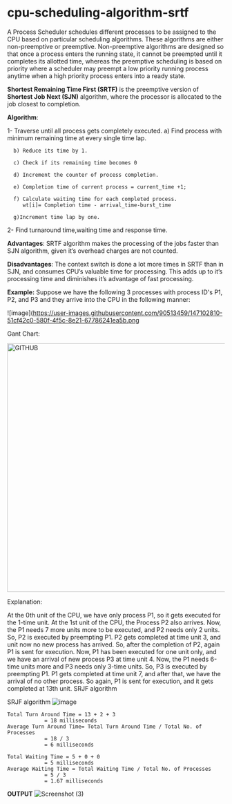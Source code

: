# cpu-scheduling-algorithm-srtf
A Process Scheduler schedules different processes to be assigned to the CPU based on particular scheduling algorithms. These algorithms are either non-preemptive or preemptive. Non-preemptive algorithms are designed so that once a process enters the running state, it cannot be preempted until it completes its allotted time, whereas the preemptive scheduling is based on priority where a scheduler may preempt a low priority running process anytime when a high priority process enters into a ready state.

**Shortest Remaining Time First (SRTF)** is the preemptive version of **Shortest Job Next (SJN)** algorithm, where the processor is allocated to the job closest to completion. 

**Algorithm**:

1- Traverse until all process gets completely executed.
      a) Find process with minimum remaining time at every single time lap.
   
      b) Reduce its time by 1.
   
      c) Check if its remaining time becomes 0 
   
      d) Increment the counter of process completion.
   
      e) Completion time of current process = current_time +1;
   
      f) Calculate waiting time for each completed process.
         wt[i]= Completion time - arrival_time-burst_time
   
      g)Increment time lap by one.
2- Find turnaround time,waiting time and response time.
   
**Advantages**: 
SRTF algorithm makes the processing of the jobs faster than SJN algorithm, given it’s overhead charges are not counted. 

**Disadvantages**: 
The context switch is done a lot more times in SRTF than in SJN, and consumes CPU’s valuable time for processing. This adds up to it’s processing time and diminishes it’s advantage of fast processing.

**Example:**
 Suppose we have the following 3 processes with process ID's P1, P2, and P3 and they arrive into the CPU in the following manner: 
 
![image](https://user-images.githubusercontent.com/90513459/147102810-51cf42c0-580f-4f5c-8e21-67786241ea5b.png

Gant Chart:

<img width="576" alt="GITHUB" src="https://user-images.githubusercontent.com/90513459/147107103-fd63a351-a999-4eec-9bab-540a2faababf.png">

Explanation:

At the 0th unit of the CPU, we have only process P1, so it gets executed for the 1-time unit.
At the 1st unit of the CPU, the Process P2 also arrives. Now, the P1 needs 7 more units more to be executed, and P2 needs only 2 units. So, P2 is executed by preempting P1.
P2 gets completed at time unit 3, and unit now no new process has arrived. So, after the completion of P2, again P1 is sent for execution.
Now, P1 has been executed for one unit only, and we have an arrival of new process P3 at time unit 4. Now, the P1 needs 6-time units more and P3 needs only 3-time units. So, P3 is executed by preempting P1.
P1 gets completed at time unit 7, and after that, we have the arrival of no other process. So again, P1 is sent for execution, and it gets completed at 13th unit.
SRJF algorithm

SRJF algorithm
![image](https://user-images.githubusercontent.com/90513459/147103796-b71e77c6-cbf8-481a-a794-cb1f7aad3ef2.png)


    Total Turn Around Time = 13 + 2 + 3
                = 18 milliseconds
    Average Turn Around Time= Total Turn Around Time / Total No. of Processes
                = 18 / 3
                = 6 milliseconds

    Total Waiting Time = 5 + 0 + 0
                = 5 milliseconds
    Average Waiting Time = Total Waiting Time / Total No. of Processes
                = 5 / 3
                = 1.67 milliseconds
                 
**OUTPUT**
![Screenshot (3)](https://user-images.githubusercontent.com/90513459/147379166-e991dbad-33d8-4539-a4f8-5ff84e7301a2.png)

